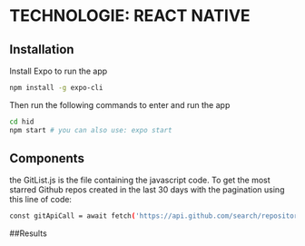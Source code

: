 # TECHNOLOGIE: REACT NATIVE
## Installation
Install Expo to run the app
```bash
npm install -g expo-cli
```
Then run the following commands to enter and run the app
```bash
cd hid
npm start # you can also use: expo start
```
## Components
the GitList.js is the file containing the javascript code.
To get the most starred Github repos created in the last 30 days with the pagination using this line of code:
```bash
const gitApiCall = await fetch('https://api.github.com/search/repositories?q=created:%3E2017-10-22&sort=stars&order=desc&page='+this.state.page);
```
##Results



